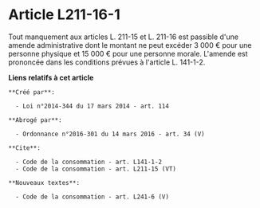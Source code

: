 # Article L211-16-1

Tout manquement aux articles L. 211-15 et L. 211-16 est passible d'une amende administrative dont le montant ne peut excéder
3 000 € pour une personne physique et 15 000 € pour une personne morale. L'amende est prononcée dans les conditions prévues à
l'article L. 141-1-2.

**Liens relatifs à cet article**

	**Créé par**:

	  - Loi n°2014-344 du 17 mars 2014 - art. 114

	**Abrogé par**:

	  - Ordonnance n°2016-301 du 14 mars 2016 - art. 34 (V)

	**Cite**:

	  - Code de la consommation - art. L141-1-2
	  - Code de la consommation - art. L211-15 (VT)

	**Nouveaux textes**:

	  - Code de la consommation - art. L241-6 (V)
